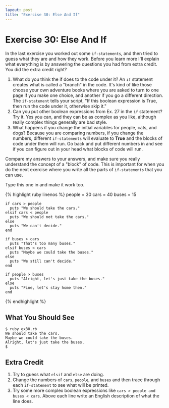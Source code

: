 ```yaml
---
layout: post
title: "Exercise 30: Else And If"
---
```

# Exercise 30: Else And If

In the last exercise you worked out some `if-statements`, and then tried to guess what they are and how they work. Before you learn more I'll explain what everything is by answering the questions you had from extra credit. You did the extra credit right?

1. What do you think the if does to the code under it? An `if` statement creates what is called a "branch" in the code. It's kind of like those choose your own adventure books where you are asked to turn to one page if you make one choice, and another if you go a different direction. The `if-statement` tells your script, "If this boolean expression is True, then run the code under it, otherwise skip it."
2. Can you put other boolean expressions from Ex. 27 in the `if` statement? Try it. Yes you can, and they can be as complex as you like, although really complex things generally are bad style.
3. What happens if you change the initial variables for people, cats, and dogs? Because you are comparing numbers, if you change the numbers, different `if-statements` will evaluate to **True** and the blocks of code under them will run. Go back and put different numbers in and see if you can figure out in your head what blocks of code will run.

Compare my answers to your answers, and make sure you really understand the concept of a "block" of code. This is important for when you do the next exercise where you write all the parts of `if-statements` that you can use.

Type this one in and make it work too.

{% highlight ruby linenos %}
    people = 30
    cars = 40
    buses = 15
    
    if cars > people
      puts "We should take the cars."
    elsif cars < people
      puts "We should not take the cars."
    else
      puts "We can't decide."
    end
    
    if buses > cars
      puts "That's too many buses."
    elsif buses < cars
      puts "Maybe we could take the buses."
    else
      puts "We still can't decide."
    end
    
    if people > buses
      puts "Alright, let's just take the buses."
    else
      puts "Fine, let's stay home then."
    end
{% endhighlight %}

## What You Should See

    $ ruby ex30.rb
    We should take the cars.
    Maybe we could take the buses.
    Alright, let's just take the buses.
    $

## Extra Credit
1. Try to guess what `elsif` and `else` are doing.
2. Change the numbers of `cars`, `people`, and `buses` and then trace through each `if-statement` to see what will be printed.
3. Try some more complex boolean expressions like `cars > people and buses < cars`.
Above each line write an English description of what the line does.
